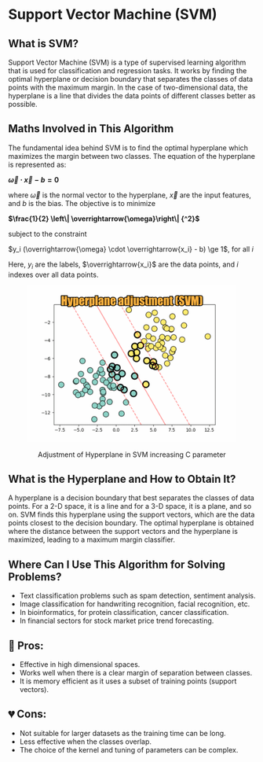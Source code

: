 # Support Vector Machine (SVM)


## What is SVM?

Support Vector Machine (SVM) is a type of supervised learning algorithm that is used for classification and regression tasks. It works by finding the optimal hyperplane or decision boundary that separates the classes of data points with the maximum margin. In the case of two-dimensional data, the hyperplane is a line that divides the data points of different classes better as possible.


## Maths Involved in This Algorithm

The fundamental idea behind SVM is to find the optimal hyperplane which maximizes the margin between two classes. The equation of the hyperplane is represented as:

**$\overrightarrow{\omega} \cdot \overrightarrow{x} - b =0$**

where $\overrightarrow{\omega}$ is the normal vector to the hyperplane, $\overrightarrow{x}$ are the input features, and $b$ is the bias. The objective is to minimize

**$\frac{1}{2} \left\| \overrightarrow{\omega}\right\| {^2}$**

subject to the constraint

$y_i (\overrightarrow{\omega} \cdot \overrightarrow{x_i} - b) \ge  1$, for all $i$


Here, $y_i$ are the labels, $\overrightarrow{x_i}$ are the data points, and $i$ indexes over all data points.

<div align="center">
   <figure>
       <img src="svm_animation.gif" alt="SVM Process" width="500px">
       <p>Adjustment of Hyperplane in SVM increasing C parameter</p>
   </figure>
</div>

## What is the Hyperplane and How to Obtain It?

A hyperplane is a decision boundary that best separates the classes of data points. For a 2-D space, it is a line and for a 3-D space, it is a plane, and so on. SVM finds this hyperplane using the support vectors, which are the data points closest to the decision boundary. The optimal hyperplane is obtained where the distance between the support vectors and the hyperplane is maximized, leading to a maximum margin classifier.


## Where Can I Use This Algorithm for Solving Problems?

* Text classification problems such as spam detection, sentiment analysis.
* Image classification for handwriting recognition, facial recognition, etc.
* In bioinformatics, for protein classification, cancer classification.
* In financial sectors for stock market price trend forecasting.

## 💚 Pros:

* Effective in high dimensional spaces.
* Works well when there is a clear margin of separation between classes.
* It is memory efficient as it uses a subset of training points (support vectors).

## 💔 Cons:

* Not suitable for larger datasets as the training time can be long.
* Less effective when the classes overlap.
* The choice of the kernel and tuning of parameters can be complex.

